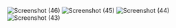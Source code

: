![Screenshot (46)](https://user-images.githubusercontent.com/91003576/197408261-bc762fed-c1b9-4133-b028-d0042aa59657.png)
![Screenshot (45)](https://user-images.githubusercontent.com/91003576/197408262-3ac583d5-4dd8-4757-9052-5dd61c63ee45.png)
![Screenshot (44)](https://user-images.githubusercontent.com/91003576/197408265-c284ed98-10be-4bd0-936d-1c0ba6090dd1.png)
![Screenshot (43)](https://user-images.githubusercontent.com/91003576/197408267-ed42e2ac-0073-4162-b745-8247f6425c11.png)
